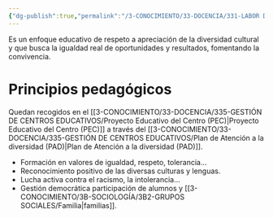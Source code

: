 ```yaml
---
{"dg-publish":true,"permalink":"/3-CONOCIMIENTO/33-DOCENCIA/331-LABOR DOCENTE/Educación intercultural/"}
---
```


Es un enfoque educativo de respeto a apreciación de la diversidad cultural y que busca la igualdad real de oportunidades y resultados, fomentando la convivencia.

# Principios pedagógicos 
Quedan recogidos en el [[3-CONOCIMIENTO/33-DOCENCIA/335-GESTIÓN DE CENTROS EDUCATIVOS/Proyecto Educativo del Centro (PEC)\|Proyecto Educativo del Centro (PEC)]] a ­través del [[3-CONOCIMIENTO/33-DOCENCIA/335-GESTIÓN DE CENTROS EDUCATIVOS/Plan de Atención a la diversidad (PAD)\|Plan de Atención a la diversidad (PAD)]].
- Formación en valores de igualdad, respeto, tolerancia...
- Reconocimiento positivo de las diversas culturas y lenguas.
- Lucha activa contra el racismo, la intolerancia...
- Gestión democrática participación de alumnos y [[3-CONOCIMIENTO/3B-SOCIOLOGÍA/3B2-GRUPOS SOCIALES/Familia\|familias]].